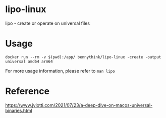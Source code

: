 # lipo-linux

lipo - create or operate on universal files

# Usage

```shell
docker run --rm -v $(pwd):/app/ bennythink/lipo-linux -create -output universal amd64 arm64
```

For more usage information, please refer to `man lipo`

# Reference
https://www.jviotti.com/2021/07/23/a-deep-dive-on-macos-universal-binaries.html
